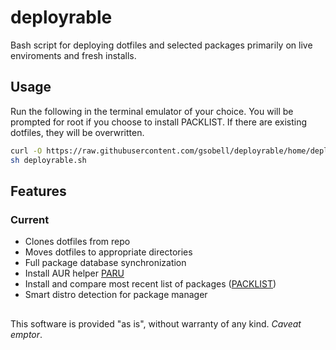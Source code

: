 # deployrable
Bash script for deploying dotfiles and selected packages primarily on live enviroments and fresh installs.

## Usage
Run the following in the terminal emulator of your choice. You will be prompted for root if you choose to install PACKLIST. If there are existing dotfiles, they will be overwritten.
```bash
curl -O https://raw.githubusercontent.com/gsobell/deployrable/home/deployrable.sh
sh deployrable.sh
```
## Features

### Current
- Clones dotfiles from repo
- Moves dotfiles to appropriate directories
- Full package database synchronization
- Install AUR helper [PARU](https://github.com/morganamilo/paru)
- Install and compare most recent list of packages ([PACKLIST](https://github.com/gsobell/dotfiles/tree/master/.packlist))
- Smart distro detection for package manager

##
This software is provided "as is", without warranty of any kind. *Caveat emptor*.
